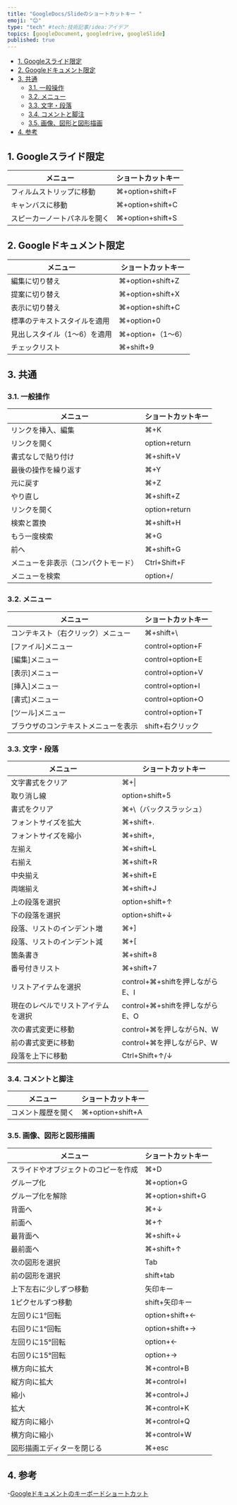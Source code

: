 ```yaml
---
title: "GoogleDocs/Slideのショートカットキー "
emoji: "😊"
type: "tech" #tech:技術記事/idea:アイデア
topics: [googleDocument, googledrive, googleSlide]
published: true
---
```


- [1. Googleスライド限定](#1-googleスライド限定)
- [2. Googleドキュメント限定](#2-googleドキュメント限定)
- [3. 共通](#3-共通)
  - [3.1. 一般操作](#31-一般操作)
  - [3.2. メニュー](#32-メニュー)
  - [3.3. 文字・段落](#33-文字段落)
  - [3.4. コメントと脚注](#34-コメントと脚注)
  - [3.5. 画像、図形と図形描画](#35-画像図形と図形描画)
- [4. 参考](#4-参考)

## 1. Googleスライド限定

| メニュー                     | ショートカットキー |
| ---------------------------- | ------------------ |
| フィルムストリップに移動     | ⌘+option+shift+F   |
| キャンバスに移動             | ⌘+option+shift+C   |
| スピーカーノートパネルを開く | ⌘+option+shift+S   |

## 2. Googleドキュメント限定

| メニュー                     | ショートカットキー |
| ---------------------------- | ------------------ |
| 編集に切り替え               | ⌘+option+shift+Z   |
| 提案に切り替え               | ⌘+option+shift+X   |
| 表示に切り替え               | ⌘+option+shift+C   |
| 標準のテキストスタイルを適用 | ⌘+option+0         |
| 見出しスタイル（1～6）を適用 | ⌘+option+（1～6）  |
| チェックリスト               | ⌘+shift+9          |

## 3. 共通

### 3.1. 一般操作

| メニュー                             | ショートカットキー |
| ------------------------------------ | ------------------ |
| リンクを挿入、編集                   | ⌘+K                |
| リンクを開く                         | option+return      |
| 書式なしで貼り付け                   | ⌘+shift+V          |
| 最後の操作を繰り返す                 | ⌘+Y                |
| 元に戻す                             | ⌘+Z                |
| やり直し                             | ⌘+shift+Z          |
| リンクを開く                         | option+return      |
| 検索と置換                           | ⌘+shift+H          |
| もう一度検索                         | ⌘+G                |
| 前へ                                 | ⌘+shift+G          |
| メニューを非表示（コンパクトモード） | Ctrl+Shift+F       |
| メニューを検索                       | option+/           |

### 3.2. メニュー

| メニュー                             | ショートカットキー |
| ------------------------------------ | ------------------ |
| コンテキスト（右クリック）メニュー   | ⌘+shift+\          |
| [ファイル]メニュー                   | control+option+F   |
| [編集]メニュー                       | control+option+E   |
| [表示]メニュー                       | control+option+V   |
| [挿入]メニュー                       | control+option+I   |
| [書式]メニュー                       | control+option+O   |
| [ツール]メニュー                     | control+option+T   |
| ブラウザのコンテキストメニューを表示 | shift+右クリック   |

### 3.3. 文字・段落

| メニュー                           | ショートカットキー              |
| ---------------------------------- | ------------------------------- |
| 文字書式をクリア                   | ⌘+\|                            |
| 取り消し線                         | option+shift+5                  |
| 書式をクリア                       | ⌘+\（バックスラッシュ）         |
| フォントサイズを拡大               | ⌘+shift+.                       |
| フォントサイズを縮小               | ⌘+shift+,                       |
| 左揃え                             | ⌘+shift+L                       |
| 右揃え                             | ⌘+shift+R                       |
| 中央揃え                           | ⌘+shift+E                       |
| 両端揃え                           | ⌘+shift+J                       |
| 上の段落を選択                     | option+shift+↑                  |
| 下の段落を選択                     | option+shift+↓                  |
| 段落、リストのインデント増         | ⌘+]                             |
| 段落、リストのインデント減         | ⌘+[                             |
| 箇条書き                           | ⌘+shift+8                       |
| 番号付きリスト                     | ⌘+shift+7                       |
| リストアイテムを選択               | control+⌘+shiftを押しながらE、I |
| 現在のレベルでリストアイテムを選択 | control+⌘+shiftを押しながらE、O |
| 次の書式変更に移動                 | control+⌘を押しながらN、W       |
| 前の書式変更に移動                 | control+⌘を押しながらP、W       |
| 段落を上下に移動                   | Ctrl+Shift+↑/↓                  |

### 3.4. コメントと脚注

| メニュー           | ショートカットキー |
| ------------------ | ------------------ |
| コメント履歴を開く | ⌘+option+shift+A   |

### 3.5. 画像、図形と図形描画

| メニュー                             | ショートカットキー |
| ------------------------------------ | ------------------ |
| スライドやオブジェクトのコピーを作成 | ⌘+D                |
| グループ化                           | ⌘+option+G         |
| グループ化を解除                     | ⌘+option+shift+G   |
| 背面へ                               | ⌘+↓                |
| 前面へ                               | ⌘+↑                |
| 最背面へ                             | ⌘+shift+↓          |
| 最前面へ                             | ⌘+shift+↑          |
| 次の図形を選択                       | Tab                |
| 前の図形を選択                       | shift+tab          |
| 上下左右に少しずつ移動               | 矢印キー           |
| 1ピクセルずつ移動                    | shift+矢印キー     |
| 左回りに1°回転                       | option+shift+←     |
| 右回りに1°回転                       | option+shift+→     |
| 左回りに15°回転                      | option+←           |
| 右回りに15°回転                      | option+→           |
| 横方向に拡大                         | ⌘+control+B        |
| 縦方向に拡大                         | ⌘+control+I        |
| 縮小                                 | ⌘+control+J        |
| 拡大                                 | ⌘+control+K        |
| 縦方向に縮小                         | ⌘+control+Q        |
| 横方向に縮小                         | ⌘+control+W        |
| 図形描画エディターを閉じる           | ⌘+esc              |

## 4. 参考

-[Googleドキュメントのキーボードショートカット](https://support.google.com/docs/answer/179738?hl=ja)
